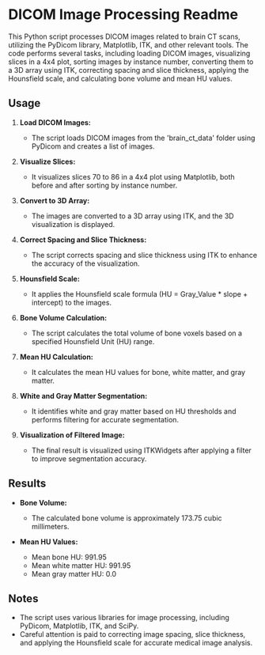 # DICOM Image Processing Readme

This Python script processes DICOM images related to brain CT scans, utilizing the PyDicom library, Matplotlib, ITK, and other relevant tools. The code performs several tasks, including loading DICOM images, visualizing slices in a 4x4 plot, sorting images by instance number, converting them to a 3D array using ITK, correcting spacing and slice thickness, applying the Hounsfield scale, and calculating bone volume and mean HU values.

## Usage

1. **Load DICOM Images:**
   - The script loads DICOM images from the 'brain_ct_data' folder using PyDicom and creates a list of images.

2. **Visualize Slices:**
   - It visualizes slices 70 to 86 in a 4x4 plot using Matplotlib, both before and after sorting by instance number.

3. **Convert to 3D Array:**
   - The images are converted to a 3D array using ITK, and the 3D visualization is displayed.

4. **Correct Spacing and Slice Thickness:**
   - The script corrects spacing and slice thickness using ITK to enhance the accuracy of the visualization.

5. **Hounsfield Scale:**
   - It applies the Hounsfield scale formula (HU = Gray_Value * slope + intercept) to the images.

6. **Bone Volume Calculation:**
   - The script calculates the total volume of bone voxels based on a specified Hounsfield Unit (HU) range.

7. **Mean HU Calculation:**
   - It calculates the mean HU values for bone, white matter, and gray matter.

8. **White and Gray Matter Segmentation:**
   - It identifies white and gray matter based on HU thresholds and performs filtering for accurate segmentation.

9. **Visualization of Filtered Image:**
   - The final result is visualized using ITKWidgets after applying a filter to improve segmentation accuracy.

## Results

- **Bone Volume:**
  - The calculated bone volume is approximately 173.75 cubic millimeters.

- **Mean HU Values:**
  - Mean bone HU: 991.95
  - Mean white matter HU: 991.95
  - Mean gray matter HU: 0.0

## Notes

- The script uses various libraries for image processing, including PyDicom, Matplotlib, ITK, and SciPy.
- Careful attention is paid to correcting image spacing, slice thickness, and applying the Hounsfield scale for accurate medical image analysis.
